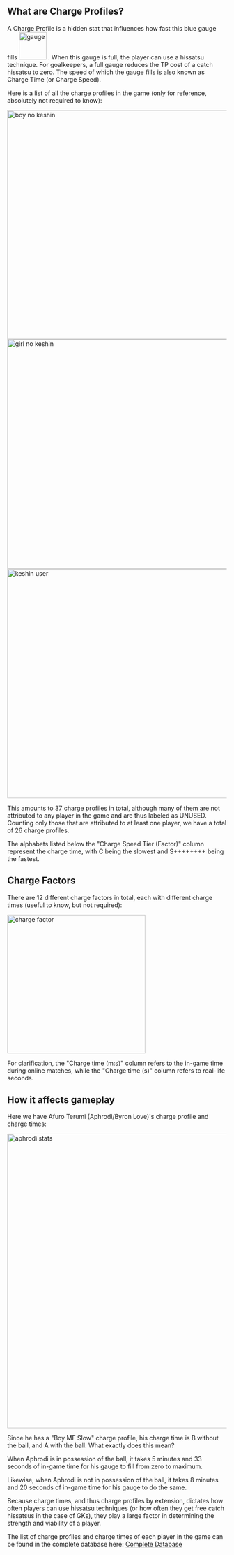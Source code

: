 ## What are Charge Profiles?

A Charge Profile is a hidden stat that influences how fast this blue gauge fills 
<img width="63" alt="gauge" src="https://user-images.githubusercontent.com/110833255/183984103-50526a20-1672-4c8e-ad01-0160b27f61d0.png">
. When this gauge is full, the player can use a hissatsu technique. 
For goalkeepers, a full gauge reduces the TP cost of a catch hissatsu to zero. 
The speed of which the gauge fills is also known as Charge Time (or Charge Speed).

Here is a list of all the charge profiles in the game (only for reference, absolutely not required to know):

<img width="524" alt="boy no keshin" src="https://user-images.githubusercontent.com/110833255/183985655-85f5b575-4308-465e-a8aa-a330442f0af7.png">

<img width="526" alt="girl no keshin" src="https://user-images.githubusercontent.com/110833255/183985665-ff0e1bf9-857a-47b6-966f-3eb6086b7ba5.png">

<img width="525" alt="keshin user" src="https://user-images.githubusercontent.com/110833255/183985675-8e280b41-7583-432a-9ffc-2016ccceeea1.png">

This amounts to 37 charge profiles in total, although many of them are not attributed to any player in the game and are thus labeled as UNUSED. 
Counting only those that are attributed to at least one player, we have a total of 26 charge profiles. 

The alphabets listed below the "Charge Speed Tier (Factor)" column represent the charge time, with C being the slowest and S++++++++ being the fastest.

## Charge Factors

There are 12 different charge factors in total, each with different charge times (useful to know, but not required):

<img width="317" alt="charge factor" src="https://user-images.githubusercontent.com/110833255/183987277-488aaa8f-854d-40b4-bf94-a4c17ef81860.png">

For clarification, the "Charge time (m:s)" column refers to the in-game time during online matches, while the "Charge time (s)" column refers to real-life seconds.

## How it affects gameplay

Here we have Afuro Terumi (Aphrodi/Byron Love)'s charge profile and charge times:

<img width="674" alt="aphrodi stats" src="https://user-images.githubusercontent.com/110833255/183990133-0e13b00c-a7bd-477f-bf97-b4f0fd4379a5.png">

Since he has a "Boy MF Slow" charge profile, his charge time is B without the ball, and A with the ball. What exactly does this mean?

When Aphrodi is in possession of the ball, it takes 5 minutes and 33 seconds of in-game time for his gauge to fill from zero to maximum. 

Likewise, when Aphrodi is not in possession of the ball, it takes 8 minutes and 20 seconds of in-game time for his gauge to do the same. 

Because charge times, and thus charge profiles by extension, dictates how often players can use hissatsu techniques (or how often they get free catch hissatsus in the case of GKs),
they play a large factor in determining the strength and viability of a player.

The list of charge profiles and charge times of each player in the game can be found in the complete database here: 
[Complete Database](https://docs.google.com/spreadsheets/d/1-wqtP8WlF6WeK71Gd3IHHqZsekycYrZYSfF4eKlCP1E/edit#gid=1187411320)
